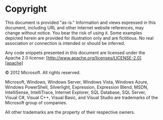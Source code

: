 # Copyright

This document is provided "as-is." Information and views expressed in 
this document, including URL and other Internet website references, may 
change without notice. You bear the risk of using it. Some examples 
depicted herein are provided for illustration only and are fictitious. 
No real association or connection is intended or should be inferred. 

Any code snippets presented in this document are licensed under the 
Apache 2.0 license: [http://www.apache.org/licenses/LICENSE-2.0][apache] 

&copy; 2012 Microsoft. All rights reserved. 

Microsoft, Windows, Windows Server, Windows Vista, Windows Azure, 
Windows PowerShell, Silverlight, Expression, Expression Blend, MSDN, 
IntelliSense, IntelliTrace, Internet Explorer, SQL Database, SQL Server, 
Visual C#, Visual C++, Visual Basic, and Visual Studio are trademarks of 
the Microsoft group of companies. 

All other trademarks are the property of their respective owners.

[apache]: http://www.apache.org/licenses/LICENSE-2.0